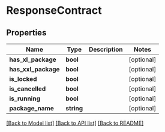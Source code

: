 # ResponseContract

## Properties
Name | Type | Description | Notes
------------ | ------------- | ------------- | -------------
**has_xl_package** | **bool** |  | [optional] 
**has_xxl_package** | **bool** |  | [optional] 
**is_locked** | **bool** |  | [optional] 
**is_cancelled** | **bool** |  | [optional] 
**is_running** | **bool** |  | [optional] 
**package_name** | **string** |  | [optional] 

[[Back to Model list]](../../README.md#documentation-for-models) [[Back to API list]](../../README.md#documentation-for-api-endpoints) [[Back to README]](../../README.md)

